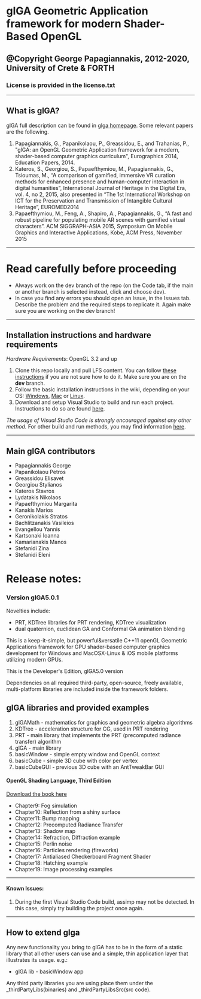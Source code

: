 # glGA Geometric Application framework for modern Shader-Based OpenGL #

## @Copyright George Papagiannakis, 2012-2020, University of Crete & FORTH ##

### License is provided in the license.txt ###

-----------------------------------------

## What is glGA?

glGA full description can be found in [glga homepage](http://george.papagiannakis.org/?page_id=513). Some relevant papers are the following.

1. Papagiannakis, G., Papanikolaou, P., Greassidou, E., and Trahanias, P., "glGA: an OpenGL Geometric Application framework for a modern, shader-based computer graphics curriculum", Eurographics 2014, Education Papers, 2014.
2. Kateros, S., Georgiou, S., Papaefthymiou, M., Papagiannakis, G., Tsioumas, M., “A comparison of gamified, immersive VR curation methods for enhanced presence and human-computer interaction in digital humanities”, International Journal of Heritage in the Digital Era, vol. 4, no 2, 2015, also presented in “The 1st International Workshop on ICT for the Preservation and Transmission of Intangible Cultural Heritage”, EUROMED2014
3. Papaefthymiou, M., Feng, A., Shapiro, A., Papagiannakis, G., “A fast and robust pipeline for populating mobile AR scenes with gamified virtual characters”. ACM SIGGRAPH-ASIA 2015, Symposium On Mobile Graphics and Interactive Applications, Kobe, ACM Press, November 2015
 

-----------------------------------------

# Read carefully before proceeding

* Always work on the dev branch of the repo (on the Code tab, if the main or another branch is selected instead, click and choose dev).
* In case you find any errors you should open an Issue, in the Issues tab. Describe the problem and the required steps to replicate it. Again make sure you are working on the dev branch!

-----------------------------------------


## Installation instructions and hardware requirements

*Hardware Requirements*: OpenGL 3.2 and up

1. Clone this repo locally and pull LFS content. You can follow [these instructions](https://github.com/papagiannakis/glGA-edu/wiki/How-to-get-glGA5.0-through-GitHub) if you are not sure how to do it. Make sure you are on the **dev** branch. 
1. Follow the basic installation instructions in the wiki, depending on your OS: [Windows](https://github.com/papagiannakis/glGA-edu/wiki/Basic-Windows-Installation-Instructions), [Mac](https://github.com/papagiannakis/glGA-edu/wiki/Basic-Mac-Installation-Instruction) or [Linux](https://github.com/papagiannakis/glGA-edu/wiki/Basic-Linux-Installation-Instructions). 
2. Download and setup Visual Studio to build and run each project. Instructions to do so are found [here](https://github.com/papagiannakis/glGA-edu/wiki/Basic-Visual-Studio-Code-usage-for-all-OS).


*The usage of Visual Studio Code is strongly encouraged against any other method.* For other build and run methods, you may find information [here](https://github.com/papagiannakis/glGA-edu/wiki/Older-Installation-Instructions-for-all-OS).





-----------------------------------------

## Main glGA contributors
* Papagiannakis     George
* Papanikolaou      Petros
* Greassidou        Elisavet
* Georgiou          Stylianos
* Kateros           Stavros
* Lydatakis         Nikolaos
* Papaefthymiou     Margarita
* Kanakis           Marios
* Geronikolakis       Stratos
* Bachlitzanakis    Vasileios
* Evangellou        Yannis
* Kartsonaki        Ioanna
* Kamarianakis      Manos
* Stefanidi         Zina
* Stefanidi         Eleni




# Release notes:

### Version glGA5.0.1

Novelties include:
* PRT, KDTree libraries for PRT rendering, KDTree visualization
* dual quaternion, euclidean GA and Conformal GA animation blending

This is a keep-it-simple, but powerful&versatile C++11 openGL Geometric Applications framework for GPU shader-based computer graphics development for Windows and MacOSX-Linux & iOS mobile platforms utilizing modern GPUs.

This is the Developer's Edition, glGA5.0 version

Dependencies on all required third-party, open-source, freely available, multi-platform libraries are included inside the framework folders.

glGA libraries and provided examples
----------------------------------
1. glGAMath - mathematics for graphics and geometric algebra algorithms
2. KDTree - acceleration structure for CG, used in PRT rendering
3. PRT - main library that implements the PRT (precomputed radiance transfer) algorithm
4. glGA - main library
5. basicWindow - simple empty window and OpenGL context
6. basicCube - simple 3D cube with color per vertex
7. basicCubeGUI - previous 3D cube with an AntTweakBar GUI


#### OpenGL Shading Language, Third Edition 
[Download the book here](https://wiki.labomedia.org/images/1/10/Orange_Book_-_OpenGL_Shading_Language_2nd_Edition.pdf) 
* Chapter9:  Fog simulation
* Chapter10: Reflection from a shiny surface
* Chapter11: Bump mapping
* Chapter12: Precomputed Radiance Transfer
* Chapter13: Shadow map
* Chapter14: Refraction, Diffraction example
* Chapter15: Perlin noise
* Chapter16: Particles rendering (fireworks)
* Chapter17: Antialiased Checkerboard Fragment Shader
* Chapter18: Hatching example
* Chapter19: Image processing examples

------------------------------------------------------------------------

#### Known Issues:

1. During the first Visual Studio Code build, assimp may not be detected. In this case, simply try building the project once again.


-----------------------------------------------------------------------------

## How to extend glga

Any new functionality you bring to glGA has to be in the form of a static library that all other users can use and a simple, thin application layer that illustrates its usage. e.g.:

- glGA lib - basicWindow app 

Any third party libraries you are using place them under the _thirdPartyLibs(binaries) and _thirdPartyLibsSrc(src code).






